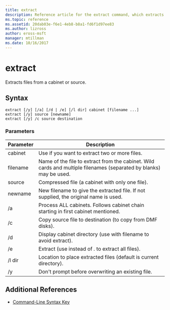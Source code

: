 ```yaml
---
title: extract
description: Reference article for the extract command, which extracts files from a source location.
ms.topic: reference
ms.assetid: 20dab03e-f6e1-4eb8-b8a1-fd6f1d97ee83
ms.author: lizross
author: eross-msft
manager: mtillman
ms.date: 10/16/2017
---
```


# extract

Extracts files from a cabinet or source.

## Syntax

```
extract [/y] [/a] [/d | /e] [/l dir] cabinet [filename ...]
extract [/y] source [newname]
extract [/y] /c source destination
```

### Parameters

| Parameter | Description |
| --------- | ----------- |
| cabinet | Use if you want to extract two or more files. |
| filename | Name of the file to extract from the cabinet. Wild cards and multiple filenames (separated by blanks) may be used. |
| source | Compressed file (a cabinet with only one file). |
| newname | New filename to give the extracted file. If not supplied, the original name is used. |
| /a | Process ALL cabinets. Follows cabinet chain starting in first cabinet mentioned. |
| /c | Copy source file to destination (to copy from DMF disks). |
| /d | Display cabinet directory (use with filename to avoid extract). |
| /e | Extract (use instead of *.* to extract all files). |
| /l dir | Location to place extracted files (default is current directory). |
| /y | Don't prompt before overwriting an existing file. |

## Additional References

- [Command-Line Syntax Key](command-line-syntax-key.md)
